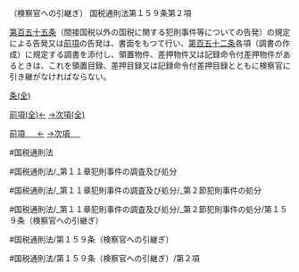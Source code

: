 （検察官への引継ぎ）
国税通則法第１５９条第２項

[第百五十五条](国税通則法＿＿＿＿＿第１５５条第１項)（間接国税以外の国税に関する犯則事件等についての告発）の規定による告発又は[前項](国税通則法＿＿＿＿＿第１５９条第１項)の告発は、書面をもつて行い、[第百五十二条](国税通則法＿＿＿＿＿第１５２条第１項)各項（調書の作成）に規定する調書を添付し、領置物件、差押物件又は記録命令付差押物件があるときは、これを領置目録、差押目録又は記録命令付差押目録とともに検察官に引き継がなければならない。

[条(全)](国税通則法＿＿＿＿＿第１５９条_.md)

[前項(全)←](国税通則法＿＿＿＿＿第１５９条第１項_.md)    [→次項(全)](国税通則法＿＿＿＿＿第１５９条第３項_.md)

[前項 　 ←](国税通則法＿＿＿＿＿第１５９条第１項.md)    [→次項 　 ](国税通則法＿＿＿＿＿第１５９条第３項.md)



#国税通則法

#国税通則法/_第１１章犯則事件の調査及び処分

#国税通則法/_第１１章犯則事件の調査及び処分/_第２節犯則事件の処分

#国税通則法/_第１１章犯則事件の調査及び処分/_第２節犯則事件の処分/第１５９条（検察官への引継ぎ）

#国税通則法/第１５９条（検察官への引継ぎ）

#国税通則法/第１５９条（検察官への引継ぎ）/第２項


